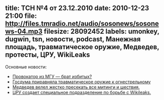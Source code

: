 title: ТСН №4 от 23.12.2010
date: 2010-12-23 21:00
file: http://files.tmradio.net/audio/sosonews/sosonews-04.mp3
filesize: 28092452
labels: umonkey, dugwin, tsn, новости, podcast, Манежная площадь, травматическое оружие, Медведев, протесты, ЦРУ, WikiLeaks
---
Основные новости:

- [Провокатор из МГУ — брат избитых?](http://skyfootman.livejournal.com/9445.html)
- [Госдума приравняла травматическое оружие к огнестрельному](http://lenta.ru/news/2010/12/21/pistola/)
- [Медведев велел жестко пресекать все митинги и шествия.](http://news2.ru/story/285352/)
- [ЦРУ создает специальное подразделение по борьбе с Wikileaks.](http://www.gazeta.ru/politics/2010/12/23_a_3476049.shtml)
